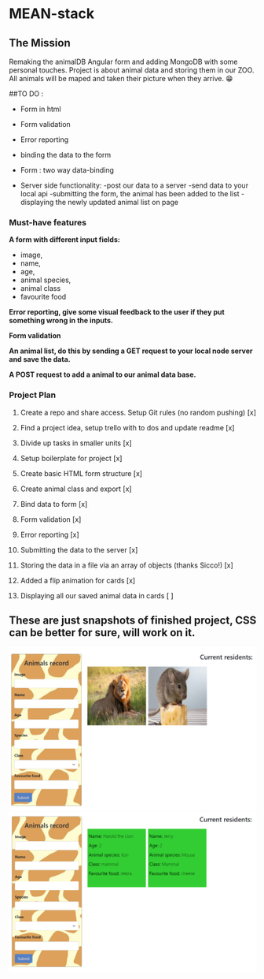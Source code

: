 # MEAN-stack


## The Mission

Remaking the animalDB Angular form and adding MongoDB with some personal touches.
Project is about animal data and storing them in our ZOO. All animals will be maped and taken their picture when they arrive. 😁

##TO DO : 

- Form in html
- Form validation
- Error reporting
- binding the data to the form

- Form : two way data-binding
- Server side functionality:
  -post our data to a server
  -send data to your local api
  -submitting the form, the animal has been added to the list
  -displaying the newly updated animal list on page

### Must-have features

**A form with different input fields:**

- image,
- name,
- age,
- animal species,
- animal class
- favourite food

**Error reporting, give some visual feedback to the user if they put something wrong in the inputs.**

**Form validation**

**An animal list, do this by sending a GET request to your local node server and save the data.**

**A POST request to add a animal to our animal data base.**

### Project Plan

1. Create a repo and share access. Setup Git rules (no random pushing) [x]

2. Find a project idea, setup trello with to dos and update readme [x]

3. Divide up tasks in smaller units [x]

4. Setup boilerplate for project [x]

5. Create basic HTML form structure [x]

6. Create animal class and export [x]

7. Bind data to form [x]

8. Form validation [x]

9. Error reporting [x]

10. Submitting the data to the server [x]

11. Storing the data in a file via an array of objects (thanks Sicco!) [x]

12. Added a flip animation for cards [x]

13. Displaying all our saved animal data in cards [ ]

## These are just snapshots of finished project, CSS can be better for sure, will work on it. 

![Finished project](/images/animals.png)
![Finished project](/images/back.png)